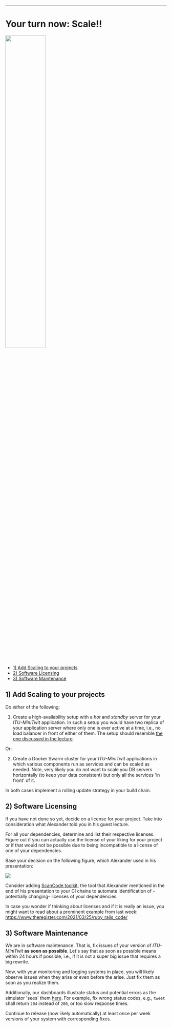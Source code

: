 -----------

# Your turn now: Scale!!

<img src="https://media.giphy.com/media/13GIgrGdslD9oQ/giphy.gif" width=50%/>

  - [1) Add Scaling to your projects](#1-add-scaling-to-your-projects)
  - [2) Software Licensing](#2-software-licensing)
  - [3) Software Maintenance](#3-software-maintenance)




## 1) Add Scaling to your projects

Do _either_ of the following:

  1. Create a high-availability setup with a _hot_ and _standby_ server for your _ITU-MiniTwit_ application. In such a setup you would have two replica of your application server where only one is ever active at a time, i.e., no load balancer in front of either of them.
  The setup should resemble [the one discussed in the lecture](https://www.digitalocean.com/community/tutorials/how-to-set-up-highly-available-web-servers-with-keepalived-and-floating-ips-on-ubuntu-14-04).

Or: 

  2. Create a Docker Swarm cluster for your _ITU-MiniTwit_ applications in which various components run as services and can be scaled as needed. Note, very likely you do not want to scale you DB servers horizontally (to keep your data consistent) but only all the services 'in front' of it.
  
  
In both cases implement a rolling update strategy in your build chain.




## 2) Software Licensing


If you have not done so yet, decide on a license for your project. Take into consideration what Alexander told you in his guest lecture.

For all your dependencies, determine and list their respective licenses. Figure out if you can actually use the license of your liking for your project or if that would not be possible due to being incompatible to a license of one of your dependencies.

Base your decision on the following figure, which Alexander used in his presentation:

![](https://en.wikipedia.org/wiki/License_compatibility#/media/File:Floss-license-slide-image.svg)

Consider adding [ScanCode toolkit](https://github.com/nexB/scancode-toolkit), the tool that Alexander mentioned in the end of his presentation to your CI chains to automate identification of -potentially changing- licenses of your dependencies.

In case you wonder if thinking about licenses and if it is really an issue, you might want to read about a prominent example from last week: https://www.theregister.com/2021/03/25/ruby_rails_code/



## 3) Software Maintenance


We are in software maintenance. That is, fix issues of your version of _ITU-MiniTwit_ **as soon as possible**. Let's say that as soon as possible means within 24 hours if possible, i.e., if it is not a super big issue that requires a big rewrite. 

Now, with your monitoring and logging systems in place, you will likely observe issues when they arise or even before the arise. Just fix them as soon as you realize them.

Additionally, our dashboards illustrate status and potential errors as the simulator 'sees' them [here](http://138.68.93.2/status.html). For example, fix wrong status codes, e.g., `tweet` shall return `204` instead of `200`, or too slow response times.

Continue to release (now likely automatically) at least once per week versions of your system with corresponding fixes.